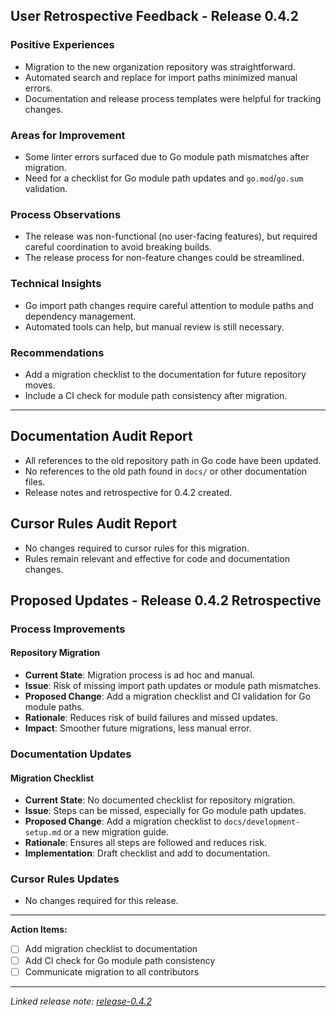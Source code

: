 ## User Retrospective Feedback - Release 0.4.2

### Positive Experiences
- Migration to the new organization repository was straightforward.
- Automated search and replace for import paths minimized manual errors.
- Documentation and release process templates were helpful for tracking changes.

### Areas for Improvement
- Some linter errors surfaced due to Go module path mismatches after migration.
- Need for a checklist for Go module path updates and `go.mod`/`go.sum` validation.

### Process Observations
- The release was non-functional (no user-facing features), but required careful coordination to avoid breaking builds.
- The release process for non-feature changes could be streamlined.

### Technical Insights
- Go import path changes require careful attention to module paths and dependency management.
- Automated tools can help, but manual review is still necessary.

### Recommendations
- Add a migration checklist to the documentation for future repository moves.
- Include a CI check for module path consistency after migration.

---

## Documentation Audit Report
- All references to the old repository path in Go code have been updated.
- No references to the old path found in `docs/` or other documentation files.
- Release notes and retrospective for 0.4.2 created.

## Cursor Rules Audit Report
- No changes required to cursor rules for this migration.
- Rules remain relevant and effective for code and documentation changes.

## Proposed Updates - Release 0.4.2 Retrospective

### Process Improvements
#### Repository Migration
- **Current State**: Migration process is ad hoc and manual.
- **Issue**: Risk of missing import path updates or module path mismatches.
- **Proposed Change**: Add a migration checklist and CI validation for Go module paths.
- **Rationale**: Reduces risk of build failures and missed updates.
- **Impact**: Smoother future migrations, less manual error.

### Documentation Updates
#### Migration Checklist
- **Current State**: No documented checklist for repository migration.
- **Issue**: Steps can be missed, especially for Go module path updates.
- **Proposed Change**: Add a migration checklist to `docs/development-setup.md` or a new migration guide.
- **Rationale**: Ensures all steps are followed and reduces risk.
- **Implementation**: Draft checklist and add to documentation.

### Cursor Rules Updates
- No changes required for this release.

---

**Action Items:**
- [ ] Add migration checklist to documentation
- [ ] Add CI check for Go module path consistency
- [ ] Communicate migration to all contributors

---

_Linked release note: [release-0.4.2](../releases/release-0.4.2.md)_ 